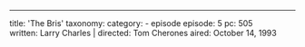---
title: 'The Bris'
taxonomy:
    category:
        - episode
episode: 5
pc: 505         
written: Larry Charles |
directed: Tom Cherones
aired: October 14, 1993
